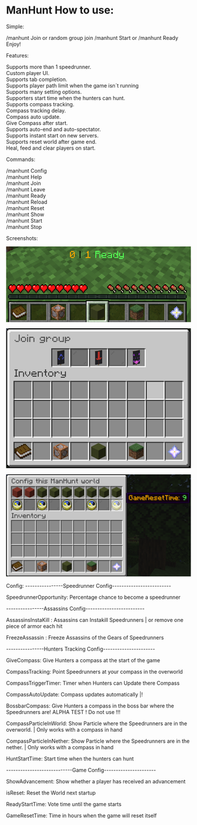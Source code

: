 # ManHunt How to use:

Simple:

/manhunt Join <Group>
or random group join /manhunt Start or /manhunt Ready Enjoy!

Features:

Supports more than 1 speedrunner.      
Custom player UI.      
Supports tab completion.      
Supports player path limit when the game isn´t running      
Supports many setting options.      
Supporters start time when the hunters can hunt.      
Supports compass tracking.      
Compass tracking delay.      
Compass auto update.      
Give Compass after start.       
Supports auto-end and auto-spectator.      
Supports instant start on new servers.      
Supports reset world after game end.      
Heal, feed and clear players on start.

Commands:

/manhunt Config <Config>   
/manhunt Help    
/manhunt Join <team>    
/manhunt Leave   
/manhunt Ready    
/manhunt Reload  
/manhunt Reset       
/manhunt Show   
/manhunt Start     
/manhunt Stop

Screenshots:

![Alt text](screenshots/player_ui.png?raw=true "Player_ui")

![Alt text](screenshots/join_menu.png?raw=true "Join_menu")

![Alt text](screenshots/config_menu.png?raw=true "Config_menu")

Config:
----------------Speedrunner Config-------------------------

SpeedrunnerOpportunity: Percentage chance to become a speedrunner

----------------Assassins Config-------------------------

AssassinsInstaKill : Assassins can Instakill Speedrunners | or remove one piece of armor each hit

FreezeAssassin : Freeze Assassins of the Gears of Speedrunners

----------------Hunters Tracking Config----------------------

GiveCompass: Give Hunters a compass at the start of the game

CompassTracking: Point Speedrunners at your compass in the overworld

CompassTriggerTimer: Timer when Hunters can Update there Compass

CompassAutoUpdate: Compass updates automatically |!

BossbarCompass:  Give Hunters a compass in the boss bar where the Speedrunners are! ALPHA TEST ! Do not use !!!

CompassParticleInWorld: Show Particle where the Speedrunners are in the overworld. | Only works with a compass in hand

CompassParticleInNether: Show Particle where the Speedrunners are in the nether. | Only works with a compass in hand

HuntStartTime: Start time when the hunters can hunt

----------------------------Game Config----------------------

ShowAdvancement: Show whether a player has received an advancement

isReset: Reset the World next startup

ReadyStartTime: Vote time until the game starts

GameResetTime: Time in hours when the game will reset itself
